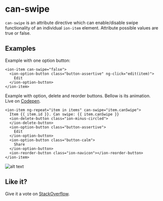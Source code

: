 # can-swipe

`can-swipe` is an attribute directive which can enable/disable swipe functionality of an individual `ion-item` element. Attribute possible values are true or false.

## Examples

Example with one option button:

    <ion-item can-swipe="false">
      <ion-option-button class="button-assertive" ng-click="edit(item)">
        Edit
      </ion-option-button>
    </ion-item>

Example with option, delete and reorder buttons. Bellow is its animation. Live on [Codepen](http://codepen.io/MichalFoksa/pen/BLNQYw).

    <ion-item ng-repeat="item in items" can-swipe="item.canSwipe">
      Item {{ item.id }}. Can swipe: {{ item.canSwipe }}
      <ion-delete-button class="ion-minus-circled">
      </ion-delete-button>
      <ion-option-button class="button-assertive">
        Edit
      </ion-option-button>
      <ion-option-button class="button-calm">
        Share
      </ion-option-button>
      <ion-reorder-button class="ion-navicon"></ion-reorder-button>
    </ion-item>

![alt text](https://raw.githubusercontent.com/MichalFoksa/ionic-gizmos/master/img/can-swipe-example1.gif "can-swipe example")

## Like it?

Give it a vote on [StackOverflow](http://stackoverflow.com/questions/29021430/ionic-disable-swiping-on-individual-ion-items-programmatically/39385183#39385183).
